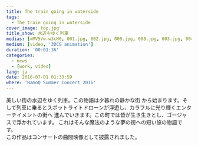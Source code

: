 ```yaml
---
title: The train going in waterside
tags:
  - The train going in waterside
cover_image: top.jpg
title_show: 水辺をゆく列車
medias: [=MV5Vw-w3cH0, 001.jpg, 002.jpg, 009.jpg, 008.jpg, 003.jpg, 004.jpg, 005.jpg, 006.jpg, 007.jpg]
medium: [video, '3DCG animation']
duration: '00:01:36'
categories:
  - news
  - [work, video]
lang: ja
date: 2016-07-01 01:33:59
where: 'HamoQ Summer Concert 2016'
---
```

美しい街の水辺をゆく列車。この物語は夕暮れの静かな街 から始まります。そして列車に乗るとスポットライトドローンが浮遊し、カラフルに光り輝くエンターテイメントの街へ 進んでいきます。この町では皆が生き生きとし、ゴージャスで浮かれています。
これはそんな魔法のような夢の街への短い旅の物語です。
<br>
この作品はコンサートの曲間映像として披露されました。
<!--
# Tag Plugins
## Image
{% img [class names] /path/to/image [width] [height] "title text 'alt text'" %}

## Link
{% link text url [external] [title] %}

## YouTube
{% youtube video_id %}

## Vimeo
{% vimeo video_id [width] [height] %}

<!-- more -->
